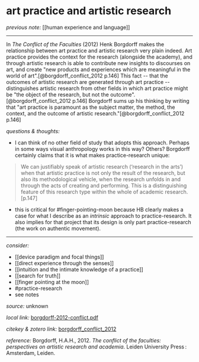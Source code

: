 # art practice and artistic research

_previous note:_  [[human experience and language]]

---

In _The Conflict of the Faculties_ (2012) Henk Borgdorff makes the relationship between art practice and artistic research very plain indeed. Art practice provides the context for the research (alongside the academy), and through artistic research is able to contribute new insights to discourses on art, and create "new products and experiences which are meaningful in the world of art".[@borgdorff_conflict_2012 p.146] This fact -- that the outcomes of artistic research are generated through art practice -- distinguishes artistic research from other fields in which art practice might be "the object of the research, but not the outcome".[@borgdorff_conflict_2012 p.146] Borgdorff sums up his thinking by writing that "art practice is paramount as the subject matter, the method, the context, and the outcome of artistic research."[@borgdorff_conflict_2012 p.146] 

_questions & thoughts:_

- I can think of no other field of study that adopts this approach. Perhaps in some ways visual anthropology works in this way? Others? Borgdorff certainly claims that it is what makes practice-research unique:

>We can justifiably speak of artistic research (‘research in the arts’) when that artistic practice is not only the result of the research, but also its methodological vehicle, when the research unfolds in and through the acts of creating and performing. This is a distinguishing feature of this research type within the whole of academic research.[p.147]
- this is critical for #finger-pointing-moon because HB clearly makes a case for what I describe as an _intrinsic_ approach to practice-research. It also implies for that project that its design is only part practice-research (the work on authentic movement).

--- 

_consider:_ 

- [[device paradigm and focal things]]
- [[direct experience through the senses]]
- [[intuition and the intimate knowledge of a practice]]
- [[search for truth]]
- [[finger pointing at the moon]]
- #practice-research 
- see notes 


_source:_ unknown

_local link:_ [borgdorff-2012-conflict.pdf](hook://file/lYJXmXNBr?p=RHJvcGJveC9iaWJsaW9ncmFwaHkgcGRmcw==&n=borgdorff-2012-conflict.pdf)

_citekey & zotero link:_ [borgdorff_conflict_2012](zotero://select/items/1_ZFFGGRJC)

_reference:_ Borgdorff, H.A.H., 2012. _The conflict of the faculties: perspectives on artistic research and academia_. Leiden University Press : Amsterdam, Leiden.


